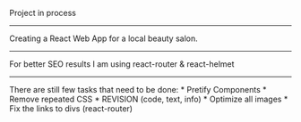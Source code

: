 Project in process
***
Creating a React Web App for a local beauty salon. 
***
For better SEO results I am using react-router & react-helmet
***
There are still few tasks that need to be done: 
	* Pretify Components
	* Remove repeated CSS
	* REVISION (code, text, info)
	* Optimize all images
	* Fix the links to divs (react-router)  